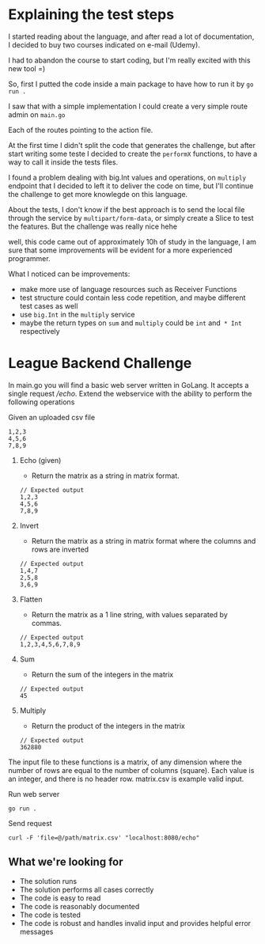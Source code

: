 # Explaining the test steps

I started reading about the language, and after read a lot of documentation, I decided to buy two courses indicated on e-mail (Udemy).

I had to abandon the course to start coding, but I'm really excited with this new tool =)

So, first I putted the code inside a main package to have how to run it by `go run .`

I saw that with a simple implementation I could create a very simple route admin on `main.go`

Each of the routes pointing to the action file.

At the first time I didn't split the code that generates the challenge, but after start writing some teste I decided to create the `performX` functions, to have a way to call it inside the tests files.

I found a problem dealing with big.Int values and operations, on `multiply` endpoint that I decided to left it to deliver the code on time, but I'll continue the challenge to get more knowlegde on this language. 

About the tests, I don't know if the best approach is to send the local file through the service by `multipart/form-data`, or simply create a Slice to test the features. But the challenge was really nice hehe

well, this code came out of approximately 10h of study in the language, I am sure that some improvements will be evident for a more experienced programmer.

What I noticed can be improvements:

- make more use of language resources such as Receiver Functions
- test structure could contain less code repetition, and maybe different test cases as well
- use `big.Int` in the `multiply` service
- maybe the return types on `sum` and `multiply` could be `int` and` * Int` respectively


# League Backend Challenge

In main.go you will find a basic web server written in GoLang. It accepts a single request _/echo_. Extend the webservice with the ability to perform the following operations

Given an uploaded csv file
```
1,2,3
4,5,6
7,8,9
```

1. Echo (given)
    - Return the matrix as a string in matrix format.
    
    ```
    // Expected output
    1,2,3
    4,5,6
    7,8,9
    ``` 
2. Invert
    - Return the matrix as a string in matrix format where the columns and rows are inverted
    ```
    // Expected output
    1,4,7
    2,5,8
    3,6,9
    ``` 
3. Flatten
    - Return the matrix as a 1 line string, with values separated by commas.
    ```
    // Expected output
    1,2,3,4,5,6,7,8,9
    ``` 
4. Sum
    - Return the sum of the integers in the matrix
    ```
    // Expected output
    45
    ``` 
5. Multiply
    - Return the product of the integers in the matrix
    ```
    // Expected output
    362880
    ``` 

The input file to these functions is a matrix, of any dimension where the number of rows are equal to the number of columns (square). Each value is an integer, and there is no header row. matrix.csv is example valid input.  

Run web server
```
go run .
```

Send request
```
curl -F 'file=@/path/matrix.csv' "localhost:8080/echo"
```

## What we're looking for

- The solution runs
- The solution performs all cases correctly
- The code is easy to read
- The code is reasonably documented
- The code is tested
- The code is robust and handles invalid input and provides helpful error messages
